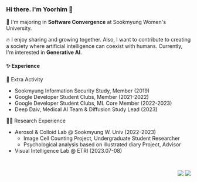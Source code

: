 ### Hi there. I'm Yoorhim 👋   
🏫 I'm majoring in <strong>Software Convergence</strong> at Sookmyung Women's University.     

🔥 I enjoy sharing and growing together. Also, I want to contribute to creating a society where artificial intelligence can coexist with humans. Currently, I'm interested in <Strong>Generative AI</strong>.   

#### ✨ Experience    
🤹 Extra Activity    
- Sookmyung Information Security Study, Member (2019)    
- Google Developer Student Clubs, Member (2021-2022)    
- Google Developer Student Clubs, ML Core Member (2022-2023)    
- Deep Daiv, Medical AI Team & Diffusion Study Lead (2023)    

🧑‍💻 Research Experience   

- Aerosol & Colloid Lab @ Sookmyung W. Univ (2022-2023)     
  - Image Cell Counting Project, Undergraduate Student Researcher   
  - Psychological analysis based on illustrated diary Project, Advisor   
- Visual Intelligence Lab @ ETRI (2023.07-08)   
<br>
<p align="right">
  <a href="mailto:yourmejo@gmail.ac.kr"><img src="https://img.shields.io/badge/Gmail-d14836?style=flat-square&logo=Gmail&logoColor=white&link=viliketh1s98@naver.com"/></a>
  <a href="https://hits.seeyoufarm.com"><img src="https://hits.seeyoufarm.com/api/count/incr/badge.svg?url=https%3A%2F%2Fgithub.com%2Fofzlo&count_bg=%23000000&title_bg=%23000000&icon=github.svg&icon_color=%23E7E7E7&title=Github&edge_flat=false"/></a>
</p>
